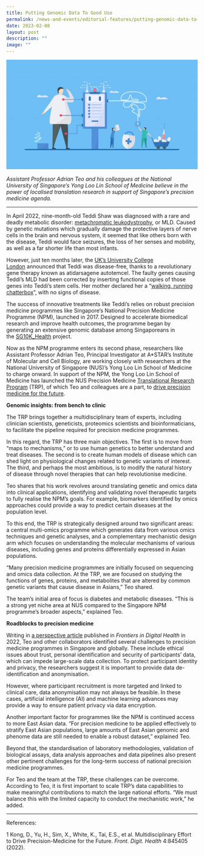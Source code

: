 ```yaml
---
title: Putting Genomic Data To Good Use
permalink: /news-and-events/editorial-features/putting-genomic-data-to-good-use/
date: 2023-02-08
layout: post
description: ""
image: ""
---
```

![](/images/Resources/Editorial%20Features/2023/precise-rh_adrian-teo-1024x585.jpg)

_Assistant Professor Adrian Teo and his colleagues at the National University of Singapore’s Yong Loo Lin School of Medicine believe in the power of localised translation research in support of Singapore’s precision medicine agenda._

* * *

In April 2022, nine-month-old Teddi Shaw was diagnosed with a rare and deadly metabolic disorder: [metachromatic leukodystrophy](https://www.insider.com/toddler-first-uk-to-receive-miracle-drug-rare-fatal-disorder-2023-2), or MLD. Caused by genetic mutations which gradually damage the protective layers of nerve cells in the brain and nervous system, it seemed that like others born with the disease, Teddi would face seizures, the loss of her senses and mobility, as well as a far shorter life than most infants.

However, just ten months later, the [UK’s University College London](https://www.ucl.ac.uk/news/2023/feb/girl-deadly-inherited-condition-cured-ucl-spinout-gene-therapy) announced that Teddi was disease-free, thanks to a revolutionary gene therapy known as atidarsagene autotemcel. The faulty genes causing Teddi’s MLD had been corrected by inserting functional copies of those genes into Teddi’s stem cells. Her mother declared her a “[walking, running chatterbox](https://www.theguardian.com/society/2023/feb/15/girl-with-deadly-inherited-condition-mld-cured-gene-therapy-libmeldy-nhs)”, with no signs of disease.

The success of innovative treatments like Teddi’s relies on robust precision medicine programmes like Singapore’s National Precision Medicine Programme (NPM), launched in 2017. Designed to accelerate biomedical research and improve health outcomes, the programme began by generating an extensive genomic database among Singaporeans in the [SG10K\_Health](/partners/sg10k/) project.

Now as the NPM programme enters its second phase, researchers like Assistant Professor Adrian Teo, Principal Investigator at A\*STAR’s Institute of Molecular and Cell Biology, are working closely with researchers at the National University of Singapore (NUS)’s Yong Loo Lin School of Medicine to charge onward. In support of the NPM, the Yong Loo Lin School of Medicine has launched the NUS Precision Medicine [Translational Research Program](https://medicine.nus.edu.sg/bch/precision-medicine/) (TRP), of which Teo and colleagues are a part, to [drive precision medicine for the future](https://www.frontiersin.org/articles/10.3389/fdgth.2022.845405/full).

**Genomic insights: from bench to clinic**

The TRP brings together a multidisciplinary team of experts, including clinician scientists, geneticists, proteomics scientists and bioinformaticians, to facilitate the pipeline required for precision medicine programmes.

In this regard, the TRP has three main objectives. The first is to move from “maps to mechanisms,” or to use human genetics to better understand and treat diseases. The second is to create human models of disease which can shed light on physiological changes related to genetic variants of interest. The third, and perhaps the most ambitious, is to modify the natural history of disease through novel therapies that can help revolutionise medicine.

Teo shares that his work revolves around translating genetic and omics data into clinical applications, identifying and validating novel therapeutic targets to fully realise the NPM’s goals. For example, biomarkers identified by omics approaches could provide a way to predict certain diseases at the population level.

To this end, the TRP is strategically designed around two significant areas: a central multi-omics programme which generates data from various omics techniques and genetic analyses, and a complementary mechanistic design arm which focuses on understanding the molecular mechanisms of various diseases, including genes and proteins differentially expressed in Asian populations.

“Many precision medicine programmes are initially focused on sequencing and omics data collection. At the TRP, we are focused on studying the functions of genes, proteins, and metabolites that are altered by common genetic variants that cause disease in Asians,” Teo shared.

The team’s initial area of focus is diabetes and metabolic diseases. “This is a strong yet niche area at NUS compared to the Singapore NPM programme’s broader aspects,” explained Teo.

**Roadblocks to precision medicine**

Writing in [a perspective article](https://www.frontiersin.org/articles/10.3389/fdgth.2022.845405/full) published in _Frontiers in Digital Health_ in 2022, Teo and other collaborators identified several challenges to precision medicine programmes in Singapore and globally. These include ethical issues about trust, personal identification and security of participants’ data, which can impede large-scale data collection. To protect participant identity and privacy, the researchers suggest it is important to provide data de-identification and anonymisation.

However, where participant recruitment is more targeted and linked to clinical care, data anonymisation may not always be feasible. In these cases, artificial intelligence (AI) and machine learning advances may provide a way to ensure patient privacy via data encryption.

Another important factor for programmes like the NPM is continued access to more East Asian data. “For precision medicine to be applied effectively to stratify East Asian populations, large amounts of East Asian genomic and phenome data are still needed to enable a robust dataset,” explained Teo.

Beyond that, the standardisation of laboratory methodologies, validation of biological assays, data analysis approaches and data pipelines also present other pertinent challenges for the long-term success of national precision medicine programmes.

For Teo and the team at the TRP, these challenges can be overcome. According to Teo, it is first important to scale TRP’s data capabilities to make meaningful contributions to match the large national efforts. “We must balance this with the limited capacity to conduct the mechanistic work,” he added.

* * *

References:

1 Kong, D., Yu, H., Sim, X., White, K., Tai, E.S., et al. Multidisciplinary Effort to Drive Precision-Medicine for the Future. _Front. Digit. Health_ 4:845405 (2022).